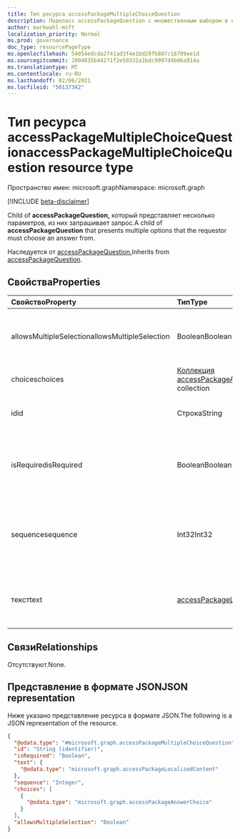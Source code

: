 ```yaml
---
title: Тип ресурса accessPackageMultipleChoiceQuestion
description: Подкласс accessPackageQuestion с множественным выбором в качестве формата ответа вопроса
author: markwahl-msft
localization_priority: Normal
ms.prod: governance
doc_type: resourcePageType
ms.openlocfilehash: 54054edcda2f41ad3f4e1bd29fb807c18709ee1d
ms.sourcegitcommit: 1004835b44271f2e50332a1bdc9097d4b06a914a
ms.translationtype: MT
ms.contentlocale: ru-RU
ms.lasthandoff: 02/06/2021
ms.locfileid: "50137342"
---
```

# <a name="accesspackagemultiplechoicequestion-resource-type"></a><span data-ttu-id="e28cd-103">Тип ресурса accessPackageMultipleChoiceQuestion</span><span class="sxs-lookup"><span data-stu-id="e28cd-103">accessPackageMultipleChoiceQuestion resource type</span></span>

<span data-ttu-id="e28cd-104">Пространство имен: microsoft.graph</span><span class="sxs-lookup"><span data-stu-id="e28cd-104">Namespace: microsoft.graph</span></span>

[!INCLUDE [beta-disclaimer](../../includes/beta-disclaimer.md)]

<span data-ttu-id="e28cd-105">Child of **accessPackageQuestion,** который представляет несколько параметров, из них запрашивает запрос.</span><span class="sxs-lookup"><span data-stu-id="e28cd-105">A child of **accessPackageQuestion** that presents multiple options that the requestor must choose an answer from.</span></span>

<span data-ttu-id="e28cd-106">Наследуется от [accessPackageQuestion.](../resources/accesspackagequestion.md)</span><span class="sxs-lookup"><span data-stu-id="e28cd-106">Inherits from [accessPackageQuestion](../resources/accesspackagequestion.md).</span></span>

## <a name="properties"></a><span data-ttu-id="e28cd-107">Свойства</span><span class="sxs-lookup"><span data-stu-id="e28cd-107">Properties</span></span>
|<span data-ttu-id="e28cd-108">Свойство</span><span class="sxs-lookup"><span data-stu-id="e28cd-108">Property</span></span>|<span data-ttu-id="e28cd-109">Тип</span><span class="sxs-lookup"><span data-stu-id="e28cd-109">Type</span></span>|<span data-ttu-id="e28cd-110">Описание</span><span class="sxs-lookup"><span data-stu-id="e28cd-110">Description</span></span>|
|:---|:---|:---|
|<span data-ttu-id="e28cd-111">allowsMultipleSelection</span><span class="sxs-lookup"><span data-stu-id="e28cd-111">allowsMultipleSelection</span></span>|<span data-ttu-id="e28cd-112">Boolean</span><span class="sxs-lookup"><span data-stu-id="e28cd-112">Boolean</span></span>|<span data-ttu-id="e28cd-113">Указывает, может ли запросителем выбрать несколько вариантов в качестве ответа.</span><span class="sxs-lookup"><span data-stu-id="e28cd-113">Indicates whether requestor can select multiple choices as their answer.</span></span>|
|<span data-ttu-id="e28cd-114">choices</span><span class="sxs-lookup"><span data-stu-id="e28cd-114">choices</span></span>|<span data-ttu-id="e28cd-115">[Коллекция accessPackageAnswerChoice](../resources/accesspackageanswerchoice.md)</span><span class="sxs-lookup"><span data-stu-id="e28cd-115">[accessPackageAnswerChoice](../resources/accesspackageanswerchoice.md) collection</span></span>|<span data-ttu-id="e28cd-116">Список вариантов ответов.</span><span class="sxs-lookup"><span data-stu-id="e28cd-116">List of answer choices.</span></span>|
|<span data-ttu-id="e28cd-117">id</span><span class="sxs-lookup"><span data-stu-id="e28cd-117">id</span></span>|<span data-ttu-id="e28cd-118">Строка</span><span class="sxs-lookup"><span data-stu-id="e28cd-118">String</span></span>|<span data-ttu-id="e28cd-119">ИД вопроса.</span><span class="sxs-lookup"><span data-stu-id="e28cd-119">ID of the question.</span></span> <span data-ttu-id="e28cd-120">Наследуется от [accessPackageQuestion.](../resources/accesspackagequestion.md)</span><span class="sxs-lookup"><span data-stu-id="e28cd-120">Inherited from [accessPackageQuestion](../resources/accesspackagequestion.md).</span></span>|
|<span data-ttu-id="e28cd-121">isRequired</span><span class="sxs-lookup"><span data-stu-id="e28cd-121">isRequired</span></span>|<span data-ttu-id="e28cd-122">Boolean</span><span class="sxs-lookup"><span data-stu-id="e28cd-122">Boolean</span></span>|<span data-ttu-id="e28cd-123">Указывает, требуется ли запрашивать ответ.</span><span class="sxs-lookup"><span data-stu-id="e28cd-123">Indicates whether the requestor is required to supply an answer or not.</span></span> <span data-ttu-id="e28cd-124">Наследуется от [accessPackageQuestion.](../resources/accesspackagequestion.md)</span><span class="sxs-lookup"><span data-stu-id="e28cd-124">Inherited from [accessPackageQuestion](../resources/accesspackagequestion.md).</span></span>|
|<span data-ttu-id="e28cd-125">sequence</span><span class="sxs-lookup"><span data-stu-id="e28cd-125">sequence</span></span>|<span data-ttu-id="e28cd-126">Int32</span><span class="sxs-lookup"><span data-stu-id="e28cd-126">Int32</span></span>|<span data-ttu-id="e28cd-127">Относительное положение этого вопроса при отобралчику списка вопросов.</span><span class="sxs-lookup"><span data-stu-id="e28cd-127">Relative position of this question when displaying a list of questions to the requestor.</span></span> <span data-ttu-id="e28cd-128">Наследуется [от accessPackageQuestion.](../resources/accesspackagequestion.md)</span><span class="sxs-lookup"><span data-stu-id="e28cd-128">Inherited from [accessPackageQuestion](../resources/accesspackagequestion.md).</span></span>|
|<span data-ttu-id="e28cd-129">текст</span><span class="sxs-lookup"><span data-stu-id="e28cd-129">text</span></span>|[<span data-ttu-id="e28cd-130">accessPackageLocalizedContent</span><span class="sxs-lookup"><span data-stu-id="e28cd-130">accessPackageLocalizedContent</span></span>](../resources/accesspackagelocalizedcontent.md)|<span data-ttu-id="e28cd-131">Текст вопроса для показа запросителем.</span><span class="sxs-lookup"><span data-stu-id="e28cd-131">The text of the question to show the requestor.</span></span> <span data-ttu-id="e28cd-132">Наследуется от [accessPackageQuestion.](../resources/accesspackagequestion.md)</span><span class="sxs-lookup"><span data-stu-id="e28cd-132">Inherited from [accessPackageQuestion](../resources/accesspackagequestion.md).</span></span>|

## <a name="relationships"></a><span data-ttu-id="e28cd-133">Связи</span><span class="sxs-lookup"><span data-stu-id="e28cd-133">Relationships</span></span>
<span data-ttu-id="e28cd-134">Отсутствуют.</span><span class="sxs-lookup"><span data-stu-id="e28cd-134">None.</span></span>

## <a name="json-representation"></a><span data-ttu-id="e28cd-135">Представление в формате JSON</span><span class="sxs-lookup"><span data-stu-id="e28cd-135">JSON representation</span></span>
<span data-ttu-id="e28cd-136">Ниже указано представление ресурса в формате JSON.</span><span class="sxs-lookup"><span data-stu-id="e28cd-136">The following is a JSON representation of the resource.</span></span>
<!-- {
  "blockType": "resource",
  "@odata.type": "microsoft.graph.accessPackageMultipleChoiceQuestion"
}
-->
``` json
{
  "@odata.type": "#microsoft.graph.accessPackageMultipleChoiceQuestion",
  "id": "String (identifier)",
  "isRequired": "Boolean",
  "text": {
    "@odata.type": "microsoft.graph.accessPackageLocalizedContent"
  },
  "sequence": "Integer",
  "choices": [
    {
      "@odata.type": "microsoft.graph.accessPackageAnswerChoice"
    }
  ],
  "allowsMultipleSelection": "Boolean"
}
```

